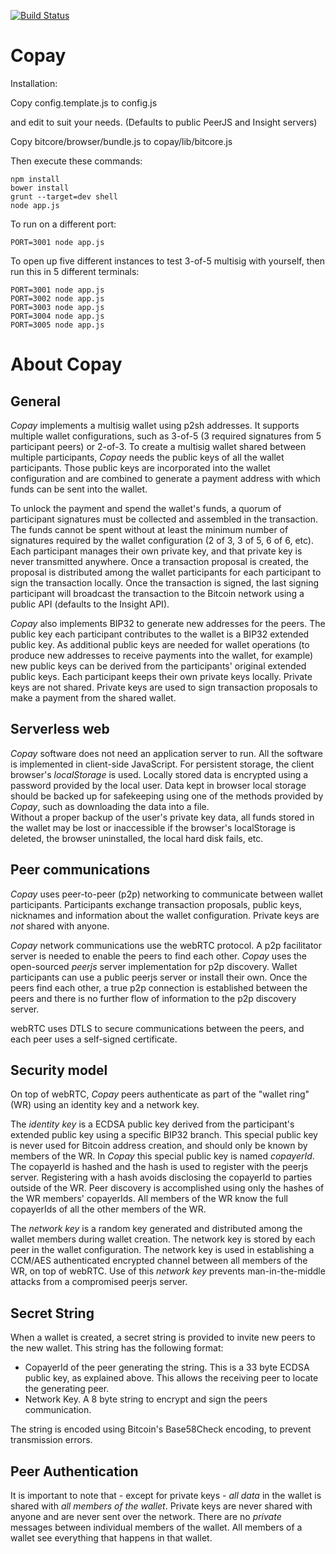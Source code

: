 [![Build Status](https://secure.travis-ci.org/bitpay/copay.png)](http://travis-ci.org/bitpay/copay)

Copay
=====

Installation:

Copy config.template.js to config.js 

and edit to suit your needs. (Defaults to public PeerJS and Insight servers)

Copy bitcore/browser/bundle.js to copay/lib/bitcore.js

Then execute these commands:
```
npm install
bower install
grunt --target=dev shell
node app.js
```

To run on a different port:
```
PORT=3001 node app.js
```

To open up five different instances to test 3-of-5 multisig with yourself, then run this in 5 different terminals:
```
PORT=3001 node app.js
PORT=3002 node app.js
PORT=3003 node app.js
PORT=3004 node app.js
PORT=3005 node app.js
```

About Copay
===========

General
-------

*Copay* implements a multisig wallet using p2sh addresses. It supports multiple wallet configurations, such as 3-of-5
(3 required signatures from 5 participant peers) or 2-of-3.  To create a multisig wallet shared between multiple participants,
*Copay* needs the public keys of all the wallet participants. Those public keys are incorporated into the 
wallet configuration and are combined to generate a payment address with which funds can be sent into the wallet.  

To unlock the payment and spend the wallet's funds, a quorum of participant signatures must be collected 
and assembled in the transaction. The funds cannot be spent without at least the minimum number of
signatures required by the wallet configuration (2 of 3, 3 of 5, 6 of 6, etc). 
Each participant manages their own private key, and that private key is never transmitted anywhere. 
Once a transaction proposal is created, the proposal is distributed among the 
wallet participants for each participant to sign the transaction locally. 
Once the transaction is signed, the last signing participant will broadcast the 
transaction to the Bitcoin network using a public API (defaults to the Insight API).

*Copay* also implements BIP32 to generate new addresses for the peers. The public key each participant contributes 
to the wallet is a BIP32 extended public key. As additional public keys are needed for wallet operations (to produce 
new addresses to receive payments into the wallet, for example) new public keys can be derived from the participants' 
original extended public keys. Each participant keeps their own private keys locally. Private keys are not shared. 
Private keys are used to sign transaction proposals to make a payment from the shared wallet.

Serverless web
--------------
*Copay* software does not need an application server to run. All the software is implemented in client-side
JavaScript. For persistent storage, the client browser's *localStorage* is used. Locally stored data is
encrypted using a password provided by the local user. Data kept in browser local storage should be
backed up for safekeeping using one of the methods provided by *Copay*, such as downloading the data into a file.  
Without a proper backup of the user's private key data, all funds stored in the 
wallet may be lost or inaccessible if the browser's localStorage is deleted, the browser uninstalled, 
the local hard disk fails, etc.

Peer communications
-------------------
*Copay* uses peer-to-peer (p2p) networking to communicate between wallet participants. Participants exchange transaction 
proposals, public keys, nicknames and information about the wallet configuration. Private keys are *not* shared with anyone. 

*Copay* network communications use the webRTC protocol. A p2p facilitator server is needed to enable the peers to find each other.
 *Copay* uses the open-sourced *peerjs* server implementation for p2p discovery. Wallet participants can use a 
 public peerjs server or install their own. Once the peers find each other, a true p2p connection is established between the
 peers and there is no further flow of information to the p2p discovery server.

webRTC uses DTLS to secure communications between the peers, and each peer uses a self-signed
certificate.

Security model
--------------
On top of webRTC, *Copay* peers authenticate as part of the "wallet ring"(WR) using an identity 
key and a network key. 

The *identity key* is a ECDSA public key derived from the participant's extended public 
key using a specific BIP32 branch. This special public key is never used for Bitcoin address creation, and
should only be known by members of the WR. 
In *Copay* this special public key is named *copayerId*.  The copayerId is hashed and the hash is used to 
register with the peerjs server. Registering with a hash avoids disclosing the copayerId to parties outside of the WR.
Peer discovery is accomplished using only the hashes of the WR members' copayerIds. All members of the WR
know the full copayerIds of all the other members of the WR.

The *network key* is a random key generated and distributed among the wallet members during wallet creation. 
The network key is stored by each peer in the wallet configuration. The network key is used in establishing a CCM/AES 
authenticated encrypted channel between all members of the WR, on top of webRTC. Use of this
*network key* prevents man-in-the-middle attacks from a compromised peerjs server.

Secret String
-------------
When a wallet is created, a secret string is provided to invite new peers to the new wallet. This string
has the following format:

  - CopayerId of the peer generating the string. This is a 33 byte ECDSA public key, as explained above.
This allows the receiving peer to locate the generating peer.
  - Network Key. A 8 byte string to encrypt and sign the peers communication.

The string is encoded using Bitcoin's Base58Check encoding, to prevent transmission errors.

Peer Authentication
-------------------

It is important to note that - except for private keys - *all data* in the wallet is shared with *all members of the wallet*. 
Private keys are never shared with anyone and are never sent over the network. There are no *private* messages between 
individual members of the wallet. All members of a wallet see everything that happens in that wallet.










